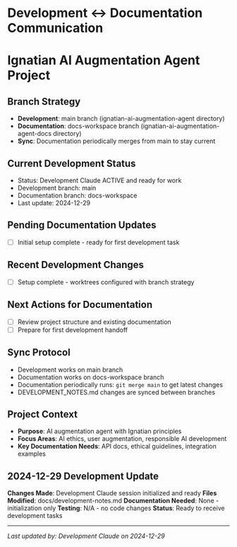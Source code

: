 # Development ↔ Documentation Communication
# Ignatian AI Augmentation Agent Project

## Branch Strategy
- **Development**: main branch (ignatian-ai-augmentation-agent directory)
- **Documentation**: docs-workspace branch (ignatian-ai-augmentation-agent-docs directory)
- **Sync**: Documentation periodically merges from main to stay current

## Current Development Status
- Status: Development Claude ACTIVE and ready for work
- Development branch: main
- Documentation branch: docs-workspace
- Last update: 2024-12-29

## Pending Documentation Updates
- [ ] Initial setup complete - ready for first development task

## Recent Development Changes
- [ ] Setup complete - worktrees configured with branch strategy

## Next Actions for Documentation
- [ ] Review project structure and existing documentation
- [ ] Prepare for first development handoff

## Sync Protocol
- Development works on main branch
- Documentation works on docs-workspace branch  
- Documentation periodically runs: `git merge main` to get latest changes
- DEVELOPMENT_NOTES.md changes are synced between branches

## Project Context
- **Purpose**: AI augmentation agent with Ignatian principles
- **Focus Areas**: AI ethics, user augmentation, responsible AI development
- **Key Documentation Needs**: API docs, ethical guidelines, integration examples

## 2024-12-29 Development Update
**Changes Made**: Development Claude session initialized and ready
**Files Modified**: docs/development-notes.md
**Documentation Needed**: None - initialization only
**Testing**: N/A - no code changes
**Status**: Ready to receive development tasks

---
*Last updated by: Development Claude on 2024-12-29*